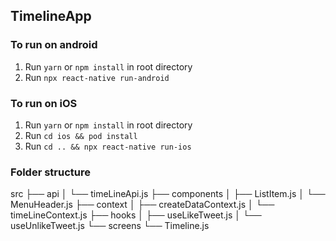 ## TimelineApp

### To run on android

1. Run ```yarn``` or ```npm install``` in root directory
2. Run ```npx react-native run-android```

### To run on iOS

1. Run ```yarn``` or ```npm install``` in root directory
2. Run ```cd ios && pod install```
3. Run ```cd .. && npx react-native run-ios```

### Folder structure

src
├── api
│   └── timeLineApi.js
├── components
│   ├── ListItem.js
│   └── MenuHeader.js
├── context
│   ├── createDataContext.js
│   └── timeLineContext.js
├── hooks
│   ├── useLikeTweet.js
│   └── useUnlikeTweet.js
└── screens
    └── Timeline.js
